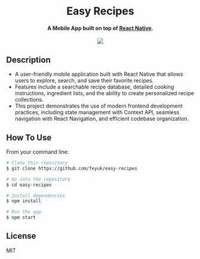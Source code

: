 <h1 align="center">
  <br>
  Easy Recipes
</h1>
<h4 align="center">A  Mobile App built on top of <a href="https://reactnative.dev/" target="_blank">React Native</a>.</h4>

<p align="center">
  <img src="https://res.cloudinary.com/institutotrader/image/upload/v1671457985/0.%20Fernando.com/comida-app.webp" />
</p>

## Description

- A user-friendly mobile application built with React Native that allows users to explore, search, and save their favorite recipes.
- Features include a searchable recipe database, detailed cooking instructions, ingredient lists, and the ability to create personalized recipe collections. 
- This project demonstrates the use of modern frontend development practices, including state management with Context API, seamless navigation with React Navigation, and efficient codebase organization.

## How To Use

From your command line:
```bash
# Clone this repository
$ git clone https://github.com/feyuk/easy-recipes

# Go into the repository
$ cd easy-recipes

# Install dependencies
$ npm install

# Run the app
$ npm start
```
## License

MIT



